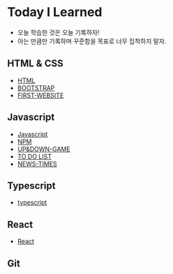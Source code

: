 # Today I Learned
* 오늘 학습한 것은 오늘 기록하자!
* 아는 만큼만 기록하며 꾸준함을 목표로 너무 집착하지 말자.


## HTML & CSS
* [HTML](https://github.com/HEECHANG96/TIL/blob/main/HTML.md)
* [BOOTSTRAP](https://github.com/HEECHANG96/TIL/blob/main/BOOTSTRAP.md)
* [FIRST-WEBSITE](https://github.com/HEECHANG96/FIRST-WEBSITE)


## Javascript
* [Javascript](https://github.com/HEECHANG96/TIL/blob/main/Javascript.md)
* [NPM](https://github.com/HEECHANG96/TIL/blob/main/NPM.md)
* [UP&DOWN-GAME](https://github.com/HEECHANG96/UP-DOWN)
* [TO DO LIST](https://github.com/HEECHANG96/TODOLIST)
* [NEWS-TIMES](https://github.com/HEECHANG96/NEWS-TIMES)


## Typescript
* [typescript](https://github.com/HEECHANG96/TIL/blob/main/typescript.md)


## React
* [React](https://github.com/HEECHANG96/TIL/blob/main/React.md)


## Git
